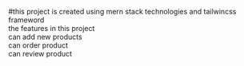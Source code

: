 #this project is created using mern stack technologies and tailwincss frameword
<br>
the features in this project
<br>
can add new products 
<br>
can order product 
<br>
can review product
<br>

